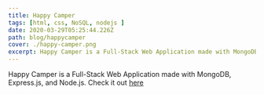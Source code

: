 ```yaml
---
title: Happy Camper
tags: [html, css, NoSQL, nodejs ]
date: 2020-03-29T05:25:44.226Z
path: blog/happycamper
cover: ./happy-camper.png
excerpt: Happy Camper is a Full-Stack Web Application made with MongoDB, Express.js, and Node.js.
---
```


Happy Camper is a Full-Stack Web Application made with MongoDB, Express.js, and Node.js. Check it out [here](https://happycamperitalia.herokuapp.com/)